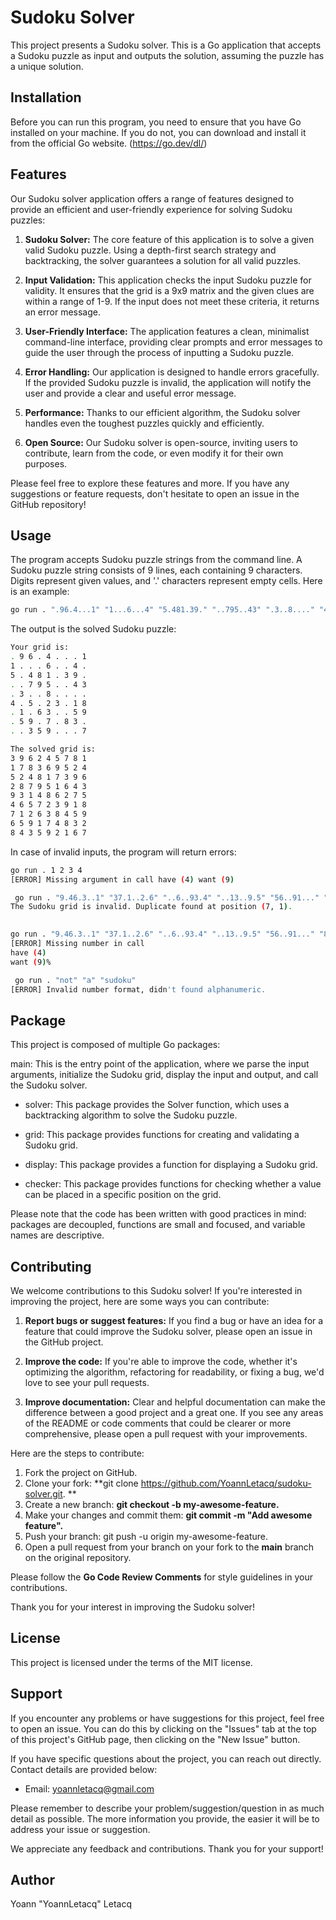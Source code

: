 # Sudoku Solver

This project presents a Sudoku solver. This is a Go application that accepts a Sudoku puzzle as input and outputs the solution, assuming the puzzle has a unique solution.

## Installation

Before you can run this program, you need to ensure that you have Go installed on your machine. If you do not, you can download and install it from the official Go website. (https://go.dev/dl/)

## Features

Our Sudoku solver application offers a range of features designed to provide an efficient and user-friendly experience for solving Sudoku puzzles:

1. **Sudoku Solver:** The core feature of this application is to solve a given valid Sudoku puzzle. Using a depth-first search strategy and backtracking, the solver guarantees a solution for all valid puzzles.

2. **Input Validation:** This application checks the input Sudoku puzzle for validity. It ensures that the grid is a 9x9 matrix and the given clues are within a range of 1-9. If the input does not meet these criteria, it returns an error message.

3. **User-Friendly Interface:** The application features a clean, minimalist command-line interface, providing clear prompts and error messages to guide the user through the process of inputting a Sudoku puzzle.

4. **Error Handling:** Our application is designed to handle errors gracefully. If the provided Sudoku puzzle is invalid, the application will notify the user and provide a clear and useful error message.

5. **Performance:** Thanks to our efficient algorithm, the Sudoku solver handles even the toughest puzzles quickly and efficiently.

6. **Open Source:** Our Sudoku solver is open-source, inviting users to contribute, learn from the code, or even modify it for their own purposes.

Please feel free to explore these features and more. If you have any suggestions or feature requests, don't hesitate to open an issue in the GitHub repository!

## Usage

The program accepts Sudoku puzzle strings from the command line. A Sudoku puzzle string consists of 9 lines, each containing 9 characters. Digits represent given values, and '.' characters represent empty cells. Here is an example:

```bash 
go run . ".96.4...1" "1...6...4" "5.481.39." "..795..43" ".3..8...." "4.5.23.18" ".1.63..59" ".59.7.83." "..359...7"
```

The output is the solved Sudoku puzzle:

```bash 
Your grid is:
. 9 6 . 4 . . . 1
1 . . . 6 . . 4 .
5 . 4 8 1 . 3 9 .
. . 7 9 5 . . 4 3
. 3 . . 8 . . . .
4 . 5 . 2 3 . 1 8
. 1 . 6 3 . . 5 9
. 5 9 . 7 . 8 3 .
. . 3 5 9 . . . 7

The solved grid is:
3 9 6 2 4 5 7 8 1
1 7 8 3 6 9 5 2 4
5 2 4 8 1 7 3 9 6
2 8 7 9 5 1 6 4 3
9 3 1 4 8 6 2 7 5
4 6 5 7 2 3 9 1 8
7 1 2 6 3 8 4 5 9
6 5 9 1 7 4 8 3 2
8 4 3 5 9 2 1 6 7
```

In case of invalid inputs, the program will return errors:
```bash 
go run . 1 2 3 4 
[ERROR] Missing argument in call have (4) want (9)
```

```bash
 go run . "9.46.3..1" "37.1..2.6" "..6..93.4" "..13..9.5" "56..91..." "82...461." "..79...4." "425.167.." "1.2..75.8"
The Sudoku grid is invalid. Duplicate found at position (7, 1).
                                                             
```

```bash 
go run . "9.46.3..1" "37.1..2.6" "..6..93.4" "..13..9.5" "56..91..." "82...461." "..79...4." "425.167.." "1.2."     
[ERROR] Missing number in call
have (4)
want (9)%                                                                               
```

```bash
 go run . "not" "a" "sudoku"                                      
[ERROR] Invalid number format, didn't found alphanumeric.
```

## Package

This project is composed of multiple Go packages:

main: This is the entry point of the application, where we parse the input arguments, initialize the Sudoku grid, display the input and output, and call the Sudoku solver.

* solver: This package provides the Solver function, which uses a backtracking algorithm to solve the Sudoku puzzle.

* grid: This package provides functions for creating and validating a Sudoku grid.

* display: This package provides a function for displaying a Sudoku grid.

* checker: This package provides functions for checking whether a value can be placed in a specific position on the grid.

Please note that the code has been written with good practices in mind: packages are decoupled, functions are small and focused, and variable names are descriptive.


## Contributing

We welcome contributions to this Sudoku solver! If you're interested in improving the project, here are some ways you can contribute:

1. **Report bugs or suggest features:** If you find a bug or have an idea for a feature that could improve the Sudoku solver, please open an issue in the GitHub project.

2. **Improve the code:** If you're able to improve the code, whether it's optimizing the algorithm, refactoring for readability, or fixing a bug, we'd love to see your pull requests.

3. **Improve documentation:** Clear and helpful documentation can make the difference between a good project and a great one. If you see any areas of the README or code comments that could be clearer or more comprehensive, please open a pull request with your improvements.

Here are the steps to contribute:

1. Fork the project on GitHub.
2. Clone your fork: **git clone https://github.com/YoannLetacq/sudoku-solver.git. **
3. Create a new branch: **git checkout -b my-awesome-feature.**
4. Make your changes and commit them: **git commit -m "Add awesome feature".**
5. Push your branch: git push -u origin my-awesome-feature.
6. Open a pull request from your branch on your fork to the **main** branch on the original repository.

Please follow the **Go Code Review Comments** for style guidelines in your contributions.

Thank you for your interest in improving the Sudoku solver!

## License 

This project is licensed under the terms of the MIT license.

## Support

If you encounter any problems or have suggestions for this project, feel free to open an issue. You can do this by clicking on the "Issues" tab at the top of this project's GitHub page, then clicking on the "New Issue" button.

If you have specific questions about the project, you can reach out directly. Contact details are provided below:

* Email: yoannletacq@gmail.com

Please remember to describe your problem/suggestion/question in as much detail as possible. The more information you provide, the easier it will be to address your issue or suggestion.

We appreciate any feedback and contributions. Thank you for your support!

## Author 

Yoann "YoannLetacq" Letacq
